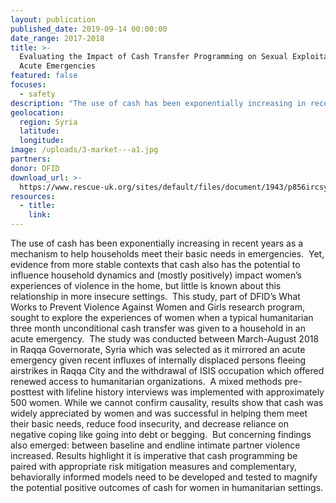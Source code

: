 ```yaml
---
layout: publication
published_date: 2019-09-14 00:00:00
date_range: 2017-2018
title: >-
  Evaluating the Impact of Cash Transfer Programming on Sexual Exploitation in
  Acute Emergencies
featured: false
focuses:
  - safety
description: "The use of cash has been exponentially increasing in recent years as a mechanism to help households meet their basic needs in emergencies.\_ Yet, evidence from more stable contexts that cash also has the potential to influence household dynamics and (mostly positively) impact women’s experiences of violence in the home, but little is known about this relationship in more insecure settings."
geolocation:
  region: Syria
  latitude:
  longitude:
image: /uploads/3-market---a1.jpg
partners:
donor: DFID
download_url: >-
  https://www.rescue-uk.org/sites/default/files/document/1943/p856ircsyriacashtransfersreportlr.pdf
resources:
  - title:
    link:
---
```


The use of cash has been exponentially increasing in recent years as a mechanism to help households meet their basic needs in emergencies.&nbsp; Yet, evidence from more stable contexts that cash also has the potential to influence household dynamics and (mostly positively) impact women’s experiences of violence in the home, but little is known about this relationship in more insecure settings.&nbsp; This study, part of DFID’s What Works to Prevent Violence Against Women and Girls research program, sought to explore the experiences of women when a typical humanitarian three month unconditional cash transfer was given to a household in an acute emergency.&nbsp; The study was conducted between March-August 2018 in Raqqa Governorate, Syria which was selected as it mirrored an acute emergency given recent influxes of internally displaced persons fleeing airstrikes in Raqqa City and the withdrawal of ISIS occupation which offered renewed access to humanitarian organizations.&nbsp; A mixed methods pre-posttest with lifeline history interviews was implemented with approximately 500 women. While we cannot confirm causality, results show that cash was widely appreciated by women and was successful in helping them meet their basic needs, reduce food insecurity, and decrease reliance on negative coping like going into debt or begging.&nbsp; But concerning findings also emerged: between baseline and endline intimate partner violence increased. Results highlight it is imperative that cash programming be paired with appropriate risk mitigation measures and complementary, behaviorally informed models need to be developed and tested to magnify the potential positive outcomes of cash for women in humanitarian settings.